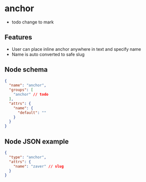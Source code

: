 # anchor

- todo change to mark

## Features
- User can place inline anchor anywhere in text and specify name
- Name is auto converted to safe slug

## Node schema

```json
{
  "name": "anchor",
  "groups": [
    "anchor" // todo
  ],
  "attrs": {
    "name": {
      "default": ""
    }
  }
}
```

## Node JSON example

```json
{
  "type": "anchor",
  "attrs": {
    "name": "zaver" // slug
  }
}
```
